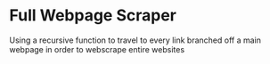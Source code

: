 # Full Webpage Scraper
 Using a recursive function to travel to every link branched off a main webpage in order to webscrape entire websites
